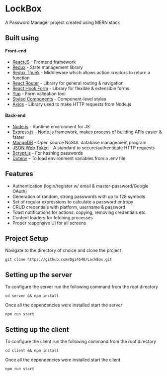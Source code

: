 # LockBox

A Password Manager project created using MERN stack

## Built using

#### Front-end

- [ReactJS](https://reactjs.org/) - Frontend framework
- [Redux](https://redux.js.org/) - State management library
- [Redux Thunk](https://github.com/reduxjs/redux-thunk) - Middleware which allows action creators to return a function
- [React Router](https://reactrouter.com/) - Library for general routing & navigation
- [React Hook Form](https://react-hook-form.com/) - Library for flexible & extensible forms
- [Yup](https://github.com/jquense/yup) - Form validation tool
- [Styled Components](https://styled-components.com/) - Component-level styles
- [Axios](https://github.com/axios/axios) - Library used to make HTTP requests from Node.js

#### Back-end

- [Node.js](https://nodejs.org/en/) - Runtime environment for JS
- [Express.js](https://expressjs.com/) - Node.js framework, makes process of building APIs easier & faster
- [MongoDB](https://www.mongodb.com/) - Open source NoSQL database management program
- [JSON Web Token](https://jwt.io/) - A standard to secure/authenticate HTTP requests
- [Bcrypt.js](https://www.npmjs.com/package/bcryptjs) - For hashing passwords
- [Dotenv](https://www.npmjs.com/package/dotenv) - To load environment variables from a .env file

## Features

- Authentication (login/register w/ email & master-password/Google OAuth)
- Generation of random, strong passwords with up to 128 symbols
- Set of regular expressions to calculate a password entropy
- CRUD credentials with platform, username & password
- Toast notifications for actions: copying, removing credentials etc.
- Content loaders for fetching processes
- Proper responsive UI for all screens

## Project Setup

Navigate to the directory of choice and clone the project

```console
git clone https://github.com/Dgi4b40/LockBox.git
```

## Setting up the server

To configure the server run the following command from the root directory

```console
cd server && npm install
```

Once all the dependencies were installed start the server

```console
npm run start
```

## Setting up the client

To configure the client run the following command from the root directory

```console
cd client && npm install
```

Once all the dependencies were installed start the client

```console
npm run start
```
